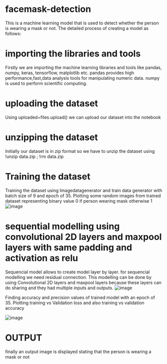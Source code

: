 # facemask-detection
This is a machine learning model that is used to detect whether the person is wearing a mask or not. The detailed process of creating a model as follows: 
# importing the libraries and tools
Firstly we are importing the machine learning libraries and tools like pandas, numpy, keras, tensorflow, matplotlib etc. pandas provides high performance,fast,data analysis tools for manipulating numeric data. numpy is used to perform scientific computing. 
# uploading the dataset
Using uploaded=files.upload() we can upload our dataset into the notebook
# unzipping the dataset
Initially our dataset is in zip format so we have to unzip the dataset using !unzip data.zip ; !rm data.zip
# Training the dataset
Training the dataset using Imagedatagenerator and train data generator with batch size of 9 and epoch of 35. Plotting some random images from trained dataset representing binary value 0 if person wearing mask otherwise 1
![image](https://user-images.githubusercontent.com/107994772/188714361-5a241edb-440f-42ca-93d3-1496a45fd629.png)
# sequential modelling using convolutional 2D layers and maxpool layers with same padding and activation as relu
Sequencial model allows to create model layer by layer. for sequencial modelling we need residual connection. This modelling can be done by using Convolutional 2D layers and maxpool layers because these layers can do sharing and they had multiple inputs and outputs.
![image](https://user-images.githubusercontent.com/107994772/188714495-a95f1636-37c7-4485-b135-49ee919265d0.png)

Finding accuracy and precision values of trained model with an epoch of 35. Plotting training vs Validation loss and also training vs validation accuracy

![image](https://user-images.githubusercontent.com/107994772/188714082-45001373-10ba-4ae6-9020-d6619b9f6364.png)

# OUTPUT
finally an output image is displayed stating that the person is wearing a mask or not
